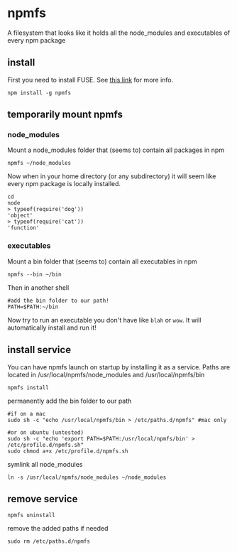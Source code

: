 # npmfs
A filesystem that looks like it holds all the node_modules and executables of every npm package

## install
First you need to install FUSE. See [this link](https://github.com/bcle/fuse4js#requirements) for more info.

```
npm install -g npmfs
```

## temporarily mount npmfs

### node_modules

Mount a node_modules folder that (seems to) contain all packages in npm
```
npmfs ~/node_modules
```
Now when in your home directory (or any subdirectory) it will seem like every npm package is locally installed.
```
cd
node
> typeof(require('dog'))
'object'
> typeof(require('cat'))
'function'
```

### executables

Mount a bin folder that (seems to) contain all executables in npm
```
npmfs --bin ~/bin
```
Then in another shell
```
#add the bin folder to our path!
PATH=$PATH:~/bin
```
Now try to run an executable you don't have like ```blah``` or ```wow```. It will automatically install and run it!



## install service

You can have npmfs launch on startup by installing it as a service. Paths are located in /usr/local/npmfs/node_modules and /usr/local/npmfs/bin
```
npmfs install
```
permanently add the bin folder to our path

```
#if on a mac
sudo sh -c "echo /usr/local/npmfs/bin > /etc/paths.d/npmfs" #mac only

#or on ubuntu (untested)
sudo sh -c "echo 'export PATH=$PATH:/usr/local/npmfs/bin' > /etc/profile.d/npmfs.sh"
sudo chmod a+x /etc/profile.d/npmfs.sh
```

symlink all node_modules
```
ln -s /usr/local/npmfs/node_modules ~/node_modules
```

## remove service
```
npmfs uninstall
```
remove the added paths if needed
```
sudo rm /etc/paths.d/npmfs
```
